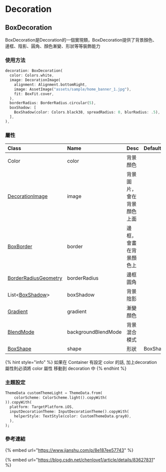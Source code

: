 # Decoration

## BoxDecoration

BoxDecoration是Decoration的一個實現類，BoxDecoration提供了背景顏色、邊框、陰影、圓角、顏色漸變、形狀等等裝飾能力

### 使用方法

```dart
decoration: BoxDecoration(
  color: Colors.white,
  image: DecorationImage(
    alignment: Alignment.bottomRight,
    image: AssetImage("assets/sample/home_banner_1.jpg"),
    fit: BoxFit.cover,
  ),
  borderRadius: BorderRadius.circular(5),
  boxShadow: [
    BoxShadow(color: Colors.black38, spreadRadius: 0, blurRadius: .5),
  ],
),
```

### 屬性

| Class | Name | Desc | Default |
| :--- | :--- | :--- | :--- |
| Color | color | 背景顏色 |  |
| [DecorationImage](decoration-image.md) | image | 背景圖片，會在背景顏色上面 |  |
| [BoxBorder](box-border.md) | border | 邊框，會畫在背景顏色上 |  |
| [BorderRadiusGeometry](border-radius-geometry.md) | borderRadius | 邊框圓角 |  |
| List&lt;[BoxShadow](box-shadow.md)&gt; | boxShadow | 背景陰影 |  |
| [Gradient](gradient.md) | gradient | 漸變顏色 |  |
| [BlendMode](blend-mode.md) | backgroundBlendMode | 背景混合模式 |  |
| [BoxShape](box-shape.md) | shape | 形狀 | BoxShape.rectangle |

{% hint style="info" %}
如果在 Container 有設定 color 的話, 加上decoration屬性則必須將 color 屬性 移動到 decoration 中
{% endhint %}

### 主題設定

```dart
ThemeData customThemeLight = ThemeData.from(
    colorScheme: ColorScheme.light().copyWith(
)).copyWith(
  platform: TargetPlatform.iOS,
  inputDecorationTheme: InputDecorationTheme().copyWith(
    helperStyle: TextStyle(color: CustomThemeData.gray0),
  ),
);
```

###  參考連結

{% embed url="https://www.jianshu.com/p/8e187ee57743" %}

{% embed url="https://blog.csdn.net/chenlove1/article/details/83627831" %}





